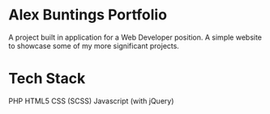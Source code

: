 # Alex Buntings Portfolio
A project built in application for a Web Developer position. A simple website to showcase some of my more significant projects.

# Tech Stack
PHP
HTML5
CSS (SCSS)
Javascript (with jQuery)
